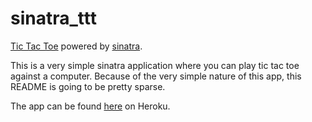 # sinatra_ttt

[Tic Tac Toe][tic-tac-toe-wiki] powered by [sinatra][sinatra-site].

This is a very simple sinatra application where you can play tic tac
toe against a computer. Because of the very simple nature of this app, this README is going to be pretty sparse.

The app can be found [here][herokuapp] on Heroku.

[tic-tac-toe-wiki]: https://en.wikipedia.org/wiki/Tic-tac-toe
[sinatra-site]: http://sinatrarb.com/
[herokuapp]: https://just-a-tic-tac-toe-app.herokuapp.com/
